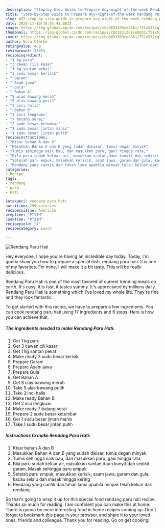 ```yaml
---
description: "Step-by-Step Guide to Prepare Any-night-of-the-week Rendang Paru Hati"
title: "Step-by-Step Guide to Prepare Any-night-of-the-week Rendang Paru Hati"
slug: 497-step-by-step-guide-to-prepare-any-night-of-the-week-rendang-paru-hati
date: 2020-11-16T16:05:41.882Z
image: https://img-global.cpcdn.com/recipes/cbd3831309ce8861/751x532cq70/rendang-paru-hati-resipi-foto-utama.jpg
thumbnail: https://img-global.cpcdn.com/recipes/cbd3831309ce8861/751x532cq70/rendang-paru-hati-resipi-foto-utama.jpg
cover: https://img-global.cpcdn.com/recipes/cbd3831309ce8861/751x532cq70/rendang-paru-hati-resipi-foto-utama.jpg
author: Nora Clarke
ratingvalue: 4.8
reviewcount: 33833
recipeingredient:
- "1 kg paru"
- "3 cawan cili kasar"
- "1 kg santan pekat"
- "3 sudu besar kerisik"
- " Garam"
- " Asam jawa"
- " Gula"
- " Bahan A"
- "8 ulas bawang merah"
- "5 ulas bawang putih"
- "2 inci halia"
- " Bahan B"
- "2 inci lengkuas"
- "7 batang serai"
- "2 sude besar ketumbar"
- "1 sudu besar jintan manis"
- "1 sudu besar jintan putih"
recipeinstructions:
- "Kisar bahan A dan B"
- "Masukkan Bahan A dan B yang sudah dikisar, tumis degan minyak"
- "Tumis sehingga naik bau, dan masukkan paru, gaul hingga rata,"
- "Bila paru sudah keluar air, masukkan santan,daun kunyit dah sedikit garam. Masak sehingga paru empuk"
- "Setelah paru empuk, masukkan kerisik, asam jawa, garam dan gula, kacau selalu dah masak hingga kering"
- "Rendang yang cantik dan tahan lama apabila minyak telah keluar dari rendang"
categories:
- Recipe
tags:
- rendang
- paru
- hati

katakunci: rendang paru hati 
nutrition: 259 calories
recipecuisine: American
preptime: "PT11M"
cooktime: "PT31M"
recipeyield: "4"
recipecategory: Lunch

---
```



![Rendang Paru Hati](https://img-global.cpcdn.com/recipes/cbd3831309ce8861/751x532cq70/rendang-paru-hati-resipi-foto-utama.jpg)

Hey everyone, I hope you're having an incredible day today. Today, I'm gonna show you how to prepare a special dish, rendang paru hati. It is one of my favorites. For mine, I will make it a bit tasty. This will be really delicious.

Rendang Paru Hati is one of the most favored of current trending meals on earth. It's easy, it is fast, it tastes yummy. It's appreciated by millions daily. Rendang Paru Hati is something which I've loved my whole life. They're fine and they look fantastic.




To get started with this recipe, we have to prepare a few ingredients. You can cook rendang paru hati using 17 ingredients and 6 steps. Here is how you can achieve that.

<!--inarticleads1-->

##### The ingredients needed to make Rendang Paru Hati:

1. Get 1 kg paru
1. Get 3 cawan cili kasar
1. Get 1 kg santan pekat
1. Make ready 3 sudu besar kerisik
1. Prepare  Garam
1. Prepare  Asam jawa
1. Prepare  Gula
1. Get  Bahan A
1. Get 8 ulas bawang merah
1. Take 5 ulas bawang putih
1. Take 2 inci halia
1. Make ready  Bahan B
1. Get 2 inci lengkuas
1. Make ready 7 batang serai
1. Prepare 2 sude besar ketumbar
1. Get 1 sudu besar jintan manis
1. Take 1 sudu besar jintan putih




<!--inarticleads2-->

##### Instructions to make Rendang Paru Hati:

1. Kisar bahan A dan B
1. Masukkan Bahan A dan B yang sudah dikisar, tumis degan minyak
1. Tumis sehingga naik bau, dan masukkan paru, gaul hingga rata,
1. Bila paru sudah keluar air, masukkan santan,daun kunyit dah sedikit garam. Masak sehingga paru empuk
1. Setelah paru empuk, masukkan kerisik, asam jawa, garam dan gula, kacau selalu dah masak hingga kering
1. Rendang yang cantik dan tahan lama apabila minyak telah keluar dari rendang




So that's going to wrap it up for this special food rendang paru hati recipe. Thanks so much for reading. I am confident you can make this at home. There is gonna be more interesting food in home recipes coming up. Don't forget to bookmark this page in your browser, and share it to your loved ones, friends and colleague. Thank you for reading. Go on get cooking!
